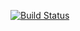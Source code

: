 [![Build Status](https://travis-ci.org/worksap-ate/aws-sdk-xml-unordered.png)](https://travis-ci.org/worksap-ate/aws-sdk-xml-unordered)
